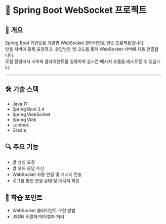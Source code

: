 # 🔌 Spring Boot WebSocket 프로젝트

## 📖 개요  
Spring Boot 기반으로 개발한 WebSocket 클라이언트 연습 프로젝트입니다.  
방을 서버에 등록 요청하고, 응답받은 방 코드를 통해 WebSocket 서버에 자동 연결합니다.  
로컬 환경에서 서버와 클라이언트를 실행하여 실시간 메시지 흐름을 테스트할 수 있습니다.

---

## 🛠 기술 스택

- Java 17  
- Spring Boot 3.4  
- Spring WebSocket  
- Spring Web  
- Lombok  
- Gradle  


## 🔍 주요 기능

- 방 생성 요청 
- 방 코드 응답 수신  
- WebSocket 자동 연결 및 메시지 전송  
- 로그를 통한 연결 상태 및 메시지 확인  


## 🧪 학습 포인트

- WebSocket 클라이언트 구현 방법  
- JSON 직렬화/역직렬화 처리  




